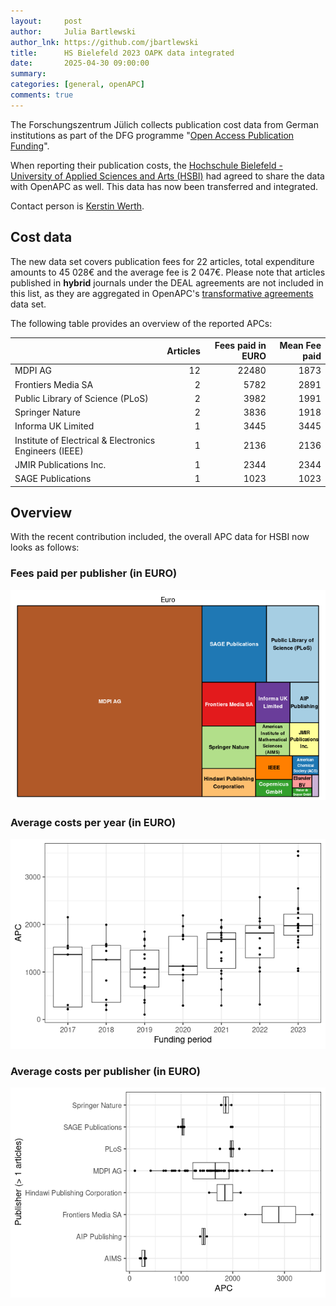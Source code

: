 ```yaml
---
layout:     post
author:     Julia Bartlewski
author_lnk: https://github.com/jbartlewski
title:      HS Bielefeld 2023 OAPK data integrated
date:       2025-04-30 09:00:00
summary:    
categories: [general, openAPC]
comments: true
---
```





The Forschungszentrum Jülich collects publication cost data from German institutions as part of the DFG programme "[Open Access Publication Funding](https://www.fz-juelich.de/en/zb/open-science/open-access/monitoring-dfg-oa-publication-funding)".

When reporting their publication costs, the [Hochschule Bielefeld - University of Applied Sciences and Arts (HSBI)](https://www.hsbi.de/en) had agreed to share the data with OpenAPC as well. This data has now been transferred and integrated.

Contact person is [Kerstin Werth](mailto:open@hsbi.de).


## Cost data



The new data set covers publication fees for 22 articles, total expenditure amounts to 45 028€ and the average fee is 2 047€. Please note that articles published in **hybrid** journals under the DEAL agreements are not included in this list, as they are aggregated in OpenAPC's [transformative agreements](https://github.com/OpenAPC/openapc-de/tree/master/data/transformative_agreements) data set.

The following table provides an overview of the reported APCs: 




|                                                       | Articles| Fees paid in EURO| Mean Fee paid|
|:------------------------------------------------------|--------:|-----------------:|-------------:|
|MDPI AG                                                |       12|             22480|          1873|
|Frontiers Media SA                                     |        2|              5782|          2891|
|Public Library of Science (PLoS)                       |        2|              3982|          1991|
|Springer Nature                                        |        2|              3836|          1918|
|Informa UK Limited                                     |        1|              3445|          3445|
|Institute of Electrical & Electronics Engineers (IEEE) |        1|              2136|          2136|
|JMIR Publications Inc.                                 |        1|              2344|          2344|
|SAGE Publications                                      |        1|              1023|          1023|



## Overview

With the recent contribution included, the overall APC data for HSBI now looks as follows:

### Fees paid per publisher (in EURO)

![plot of chunk tree_hsbielefeld_2025_04_30_full](/figure/tree_hsbielefeld_2025_04_30_full-1.png)

###  Average costs per year (in EURO)

![plot of chunk box_hsbielefeld_2025_04_30_year_full](/figure/box_hsbielefeld_2025_04_30_year_full-1.png)

###  Average costs per publisher (in EURO)

![plot of chunk box_hsbielefeld_2025_04_30_publisher_full](/figure/box_hsbielefeld_2025_04_30_publisher_full-1.png)
